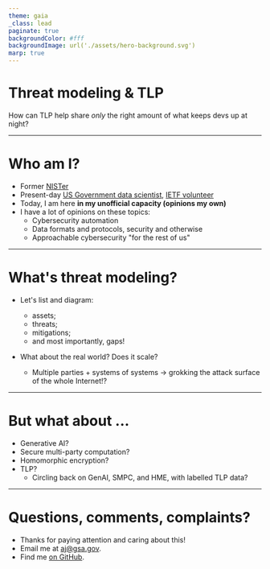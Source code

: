```yaml
---
theme: gaia
_class: lead
paginate: true
backgroundColor: #fff
backgroundImage: url('./assets/hero-background.svg')
marp: true
---
```


# **Threat modeling & TLP**

How can TLP help share _only_ the right amount of what keeps devs up at night?

---

# Who am I?

- Former [NISTer](https://github.com/aj-stein-nist/)
- Present-day [US Government data scientist](https://github.com/aj-stein-gsa/), [IETF volunteer](https://datatracker.ietf.org/person/ajstein.standards@gmail.com)
- Today, I am here **in my unofficial capacity (opinions my own)**
- I have a lot of opinions on these topics:
    - Cybersecurity automation
    - Data formats and protocols, security and otherwise
    - Approachable cybersecurity "for the rest of us"

---

# What's threat modeling?
- Let's list and diagram:
    - assets;
    - threats;
    - mitigations;
    - and most importantly, gaps!
- What about the real world? Does it scale?

    - Multiple parties + systems of systems → grokking the attack surface of the whole Internet!?

---

# But what about ...

- Generative AI?
- Secure multi-party computation?
- Homomorphic encryption?
- TLP?
  - Circling back on GenAI, SMPC, and HME, with labelled TLP data?

---

# Questions, comments, complaints?

- Thanks for paying attention and caring about this!
- Email me at [aj@gsa.gov](mailto:aj@gsa.gov).
- Find me [on GitHub](https://github.com/aj-stein-gsa/).